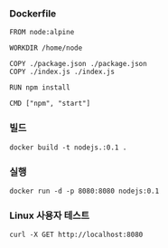 ### Dockerfile 
```
FROM node:alpine

WORKDIR /home/node

COPY ./package.json ./package.json
COPY ./index.js ./index.js

RUN npm install

CMD ["npm", "start"]
```

### 빌드
```
docker build -t nodejs.:0.1 .
```

### 실행
```
docker run -d -p 8080:8080 nodejs:0.1
```

### Linux 사용자 테스트
```
curl -X GET http://localhost:8080
```

